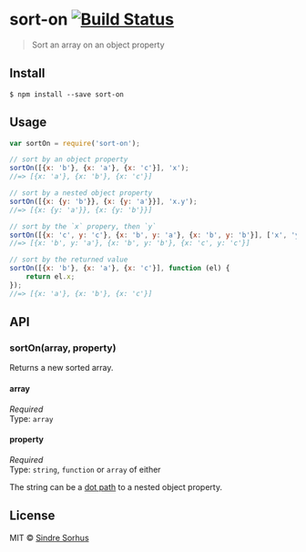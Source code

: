 # sort-on [![Build Status](https://travis-ci.org/sindresorhus/sort-on.svg?branch=master)](https://travis-ci.org/sindresorhus/sort-on)

> Sort an array on an object property


## Install

```
$ npm install --save sort-on
```


## Usage

```js
var sortOn = require('sort-on');

// sort by an object property
sortOn([{x: 'b'}, {x: 'a'}, {x: 'c'}], 'x');
//=> [{x: 'a'}, {x: 'b'}, {x: 'c'}]

// sort by a nested object property
sortOn([{x: {y: 'b'}}, {x: {y: 'a'}}], 'x.y');
//=> [{x: {y: 'a'}}, {x: {y: 'b'}}]

// sort by the `x` propery, then `y`
sortOn([{x: 'c', y: 'c'}, {x: 'b', y: 'a'}, {x: 'b', y: 'b'}], ['x', 'y']);
//=> [{x: 'b', y: 'a'}, {x: 'b', y: 'b'}, {x: 'c', y: 'c'}]

// sort by the returned value
sortOn([{x: 'b'}, {x: 'a'}, {x: 'c'}], function (el) {
	return el.x;
});
//=> [{x: 'a'}, {x: 'b'}, {x: 'c'}]
```


## API

### sortOn(array, property)

Returns a new sorted array.

#### array

*Required*  
Type: `array`

#### property

*Required*  
Type: `string`, `function` or `array` of either

The string can be a [dot path](https://github.com/sindresorhus/dot-prop) to a nested object property.


## License

MIT © [Sindre Sorhus](http://sindresorhus.com)
